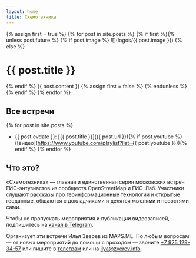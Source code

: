 ```yaml
---
layout: home
title: Схемотехника
---
```

{% assign first = true %}
{% for post in site.posts %}
{% if first %}{% unless post.future %}
{% if post.image %}
![](logos/{{ post.image }})
{% else %}
# {{ post.title }}
{% endif %}
{{ post.content }}
{% assign first = false %}
{% endunless %}{% endif %}
{% endfor %}

## Все встречи

{% for post in site.posts %}
* {{ post.evdate }}: [{{ post.title }}]({{ post.url }}){% if post.youtube %} ([видео](https://www.youtube.com/playlist?list={{ post.youtube }})){% endif %}
{% endfor %}

## Что это?

«Схемотехника» — главная и единственная серия московских встреч ГИС-энтузиастов
из сообществ OpenStreetMap и ГИС-Лаб. Участники слушают рассказы
про геоинформационные технологии и открытые геоданные, общаются с докладчиками
и делятся мыслями и новостями сами.

Чтобы не пропускать мероприятия и публикации видеозаписей, подпишитесь
на [канал в Telegram](https://t.me/schemotechnika).

Организует эти встречи Илья Зверев из MAPS.ME. По любым вопросам — от новых
мероприятий до помощи с проходом — звоните [+7 925 129-34-57](tel:+79251293457) или пишите
в [телеграм](https://t.me/ilyazver) или на [ilya@zverev.info](mailto:ilya@zverev.info).
